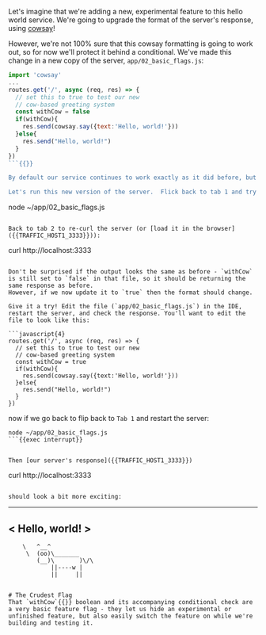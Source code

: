 Let's imagine that we're adding a new, experimental feature to this hello world service. We're going to upgrade the format of the server's response, using [cowsay](https://www.npmjs.com/package/cowsay)!

However, we're not 100% sure that this cowsay formatting is going to work out, so for now we'll protect it behind a conditional. We've made this change in a new copy of the server, `app/02_basic_flags.js`:

```javascript
import 'cowsay'
...
routes.get('/', async (req, res) => {
  // set this to true to test our new
  // cow-based greeting system
  const withCow = false
  if(withCow){
    res.send(cowsay.say({text:'Hello, world!'}))
  }else{
    res.send("Hello, world!")
  }
})
```{{}}

By default our service continues to work exactly as it did before, but if we change `withCow` to `true`, our new formatting will come to life.

Let's run this new version of the server.  Flick back to tab 1 and try out the new code:

```
node ~/app/02_basic_flags.js
```{{exec interrupt}}

Back to tab 2 to re-curl the server (or [load it in the browser]({{TRAFFIC_HOST1_3333}})):

```
curl http://localhost:3333
```{{exec}}

Don't be surprised if the output looks the same as before - `withCow` is still set to `false` in that file, so it should be returning the same response as before.
However, if we now update it to `true` then the format should change. 

Give it a try! Edit the file (`app/02_basic_flags.js`) in the IDE, restart the server, and check the response. You'll want to edit the file to look like this:

```javascript{4}
routes.get('/', async (req, res) => {
  // set this to true to test our new
  // cow-based greeting system
  const withCow = true
  if(withCow){
    res.send(cowsay.say({text:'Hello, world!'}))
  }else{
    res.send("Hello, world!")
  }
})
```

now if we go back to flip back to `Tab 1` and restart the server:
```
node ~/app/02_basic_flags.js
```{{exec interrupt}}


Then [our server's response]({{TRAFFIC_HOST1_3333}})

```
curl http://localhost:3333
```{{exec}}

should look a bit more exciting:

```
 _______________
< Hello, world! >
 ---------------
        \   ^__^
         \  (oo)\_______
            (__)\       )\/\
                ||----w |
                ||     ||
```{{}}

# The Crudest Flag
That `withCow`{{}} boolean and its accompanying conditional check are a very basic feature flag - they let us hide an experimental or unfinished feature, but also easily switch the feature on while we're building and testing it. 
